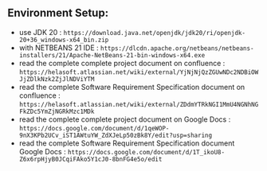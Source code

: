 ## Environment Setup: 
- use JDK 20 : `https://download.java.net/openjdk/jdk20/ri/openjdk-20+36_windows-x64_bin.zip`
- with NETBEANS 21 IDE : `https://dlcdn.apache.org/netbeans/netbeans-installers/21/Apache-NetBeans-21-bin-windows-x64.exe`
- read the complete complete project document on confluence : `https://helasoft.atlassian.net/wiki/external/YjNjNjQzZGUwNDc2NDBiOWJjZDlkNzk2ZjJlNDViYTM`
- read the complete Software Requirement Specification document on confluence : `https://helasoft.atlassian.net/wiki/external/ZDdmYTRkNGI1MmU4NGNhNGFkZDc5YmZjNGRkMzc1MDk`
- read the complete complete project document on Google Docs : `https://docs.google.com/document/d/1qeWOP-9nX3KPb2UCv_iST1AWtuYW_ZdXJeLp50zBk8Y/edit?usp=sharing`
- read the complete Software Requirement Specification document  Google Docs : `https://docs.google.com/document/d/1T_ikoU8-Z6x6rpHjyB0JCqiFAko5Y1cJ0-8bnFG4e5o/edit`
